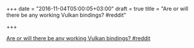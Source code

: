 +++
date = "2016-11-04T05:00:05+03:00"
draft = true
title = "Are or will there be any working Vulkan bindings?  #reddit"

+++

<p><a href="https://t.co/Ft5MfVDBj5">Are or will there be any working Vulkan bindings?  #reddit</a></p>
